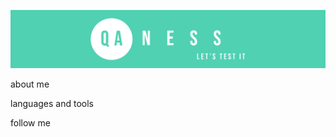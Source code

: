![Header](https://github.com/qaness/qaness/blob/main/assets/header%20qaness%20green.svg)

about me


languages and tools


follow me 